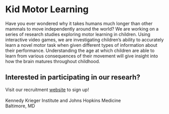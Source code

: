 # Kid Motor Learning

Have you ever wondered why it takes humans much longer than other mammals to move independently around the world? We are working on a series of research studies exploring motor learning in children. Using interactive video games, we are investigating children’s ability to accurately learn a novel motor task when given different types of information about their performance. Understanding the age at which children are able to learn from various consequences of their movement will give insight into how the brain matures throughout childhood.

## Interested in participating in our researh?
Visit our recruitment [website](https://bit.ly/KidMotorLearning) to sign up!
<br> <br> Kennedy Krieger Institute and Johns Hopkins Medicine 
<br> Baltimore, MD
